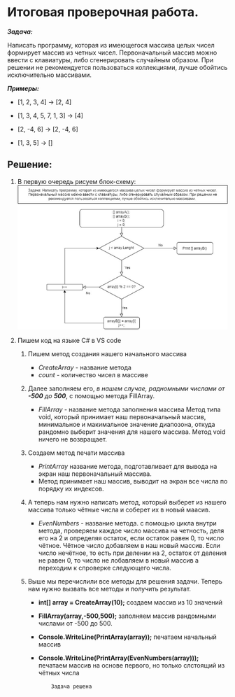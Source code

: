 # **Итоговая проверочная работа.**
__*Задача:*__ 

Написать программу, которая из имеющегося массива целых чисел формирует массив из четных чисел.
Первоначальный массив можно ввести с клавиатуры, либо сгенерировать случайным образом. При решении не
рекомендуется пользоваться коллекциями, лучше обойтись исключительно массивами.

__*Примеры:*__


 - [1, 2, 3, 4] -> [2, 4]
 * [1, 3, 4, 5, 7, 1, 3] -> [4]
+ [2, -4, 6] -> [2, -4, 6]
 * [1, 3, 5] -> []

## Решение:
 1. В первую очередь рисуем блок-схему:
![Block Diagram](block_diagram.jpg)
2. Пишем код на языке С#  в VS code
    
    1. Пишем метод создания нашего начального массива
        * _CreateArray_ - название метода
        * _count_ - количество чисел в массиве  
    2. Далее заполняем его, _в нашем случае, радномными числами от **-500** до **500**_, с помощью метода FillArray.
        * _FillArray_ - название метода заполнения массива
    Метод типа void, который принимает наш первоначальный массив, минимальное и макимальное значение диапозона, откуда  рандомно выберит значения для нашего массива. Метод void ничего не возвращает.  
    3. Создаем метод печати массива
        * _PrintArray_ название метода, подготавливает для вывода на экран наш первоначальный массива.
        * Метод принимает наш массив, выводит на экран все числа по порядку их индексов.
    4. А теперь нам нужно написать метод, который выберет из нашего массива только чётные числа и соберет их в новый маасив.
        * _EvenNumbers_ - название метода.
    с помощью цикла внутри метода, проверяем каждое число массива на четность, деля его на 2 и определяя остаток, если остаток равен 0, то число чётное. Чётное число добавляем в наш новый массив. Если число нечётное, то есть при делении на 2, остаток от деления не равен 0, то число не лобавляем в новый массив а переходим к спроверке следующего числа.
    5. Выше мы перечислили все методы для решения задачи. Теперь нам нужно вызвать все методы и получить результат.

        * **int[] array = CreateArray(10);** 
    создаем массив из 10 значений
        * **FillArray(array,-500,500);** 
    заполняем массив рандомными числами от -500 до 500.
        * **Console.WriteLine(PrintArray(array));** 
    печатаем начальный массив
        * **Console.WriteLine(PrintArray(EvenNumbers(array)));** 
    печатаем массив на основе первого, но только слстоящий из чётных числа

                  Задача решена
